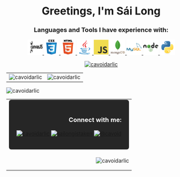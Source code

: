 <h1 align="center">Greetings, I'm Sái Long</h1>
<h3 align="center">Languages and Tools I have experience with:</h3>
<p align="center"> <a href="https://canvasjs.com" target="_blank" rel="noreferrer"> <img src="https://raw.githubusercontent.com/Hardik0307/Hardik0307/master/assets/canvasjs-charts.svg" alt="canvasjs" width="40" height="40"/> </a> <a href="https://www.w3schools.com/css/" target="_blank" rel="noreferrer"> <img src="https://raw.githubusercontent.com/devicons/devicon/master/icons/css3/css3-original-wordmark.svg" alt="css3" width="40" height="40"/> </a> <a href="https://www.w3.org/html/" target="_blank" rel="noreferrer"> <img src="https://raw.githubusercontent.com/devicons/devicon/master/icons/html5/html5-original-wordmark.svg" alt="html5" width="40" height="40"/> </a> <a href="https://www.java.com" target="_blank" rel="noreferrer"> <img src="https://raw.githubusercontent.com/devicons/devicon/master/icons/java/java-original.svg" alt="java" width="40" height="40"/> </a> <a href="https://developer.mozilla.org/en-US/docs/Web/JavaScript" target="_blank" rel="noreferrer"> <img src="https://raw.githubusercontent.com/devicons/devicon/master/icons/javascript/javascript-original.svg" alt="javascript" width="40" height="40"/> </a> <a href="https://www.mongodb.com/" target="_blank" rel="noreferrer"> <img src="https://raw.githubusercontent.com/devicons/devicon/master/icons/mongodb/mongodb-original-wordmark.svg" alt="mongodb" width="40" height="40"/> </a> <a href="https://www.mysql.com/" target="_blank" rel="noreferrer"> <img src="https://raw.githubusercontent.com/devicons/devicon/master/icons/mysql/mysql-original-wordmark.svg" alt="mysql" width="40" height="40"/> </a> <a href="https://nodejs.org" target="_blank" rel="noreferrer"> <img src="https://raw.githubusercontent.com/devicons/devicon/master/icons/nodejs/nodejs-original-wordmark.svg" alt="nodejs" width="40" height="40"/> </a> <a href="https://www.python.org" target="_blank" rel="noreferrer"> <img src="https://raw.githubusercontent.com/devicons/devicon/master/icons/python/python-original.svg" alt="python" width="40" height="40"/> </a> </p>

<p align="center"> <a href="https://github.com/ryo-ma/github-profile-trophy"><img src="https://github-profile-trophy.vercel.app/?username=cavoidarlic" alt="cavoidarlic" /></a> </p>

<!-- The following sections were reordered and placed in a table for side-by-side layout -->
<table align="center" style="width: 100%;">
  <tr>
    <td align="left" style="width: 50%;">
      <!-- GitHub Streak Stats -->
      <img src="https://github-readme-streak-stats.herokuapp.com/?user=cavoidarlic&" alt="cavoidarlic" />
    </td>
    <td align="right" style="width: 50%;">
      <!-- Cavoid's GitHub Stats -->
      <img src="https://github-readme-stats.vercel.app/api?username=cavoidarlic&show_icons=true&locale=en" alt="cavoidarlic" />
    </td>
  </tr>
</table>

<!-- Most Used Languages -->
<p><img align="left" src="https://github-readme-stats.vercel.app/api/top-langs?username=cavoidarlic&show_icons=true&locale=en&layout=compact" alt="cavoidarlic" /></a> </p>

<!-- The "Connect with me" box and the "Profile views" image are now in separate rows within this right-aligned table. -->
<table align="right">
  <tr>
    <td style="text-align: right;">
      <div style="border-radius: 6px; padding: 20px; background-color: #262626; color: white; display: inline-block;">
        <h3 style="text-align: right; color: white;">Connect with me:</h3>
        <p style="text-align: right;">
          <a href="https://twitter.com/cavoidarlic" target="blank"><img align="center" src="https://raw.githubusercontent.com/rahuldkjain/github-profile-readme-generator/master/src/images/icons/Social/twitter.svg" alt="cavoidarlic" height="30" width="40" /></a>
          <a href="https://fb.com/sailongistaken" target="blank"><img align="center" src="https://raw.githubusercontent.com/rahuldkjain/github-profile-readme-generator/master/src/images/icons/Social/facebook.svg" alt="sailongistaken" height="30" width="40" /></a>
          <a href="https://www.youtube.com/@cavoid" target="blank"><img align="center" src="https://raw.githubusercontent.com/rahuldkjain/github-profile-readme-generator/master/src/images/icons/Social/youtube.svg" alt="@cavoid" height="30" width="40" /></a>
        </p>
      </div>
    </td>
  </tr>
  <tr>
    <td style="text-align: right;">
      <p style="text-align: right; margin-top: 15px;">
        <img src="https://komarev.com/ghpvc/?username=cavoidarlic&label=Profile%20views&color=0e75b6&style=flat" alt="cavoidarlic" />
      </p>
    </td>
  </tr>
</table>
